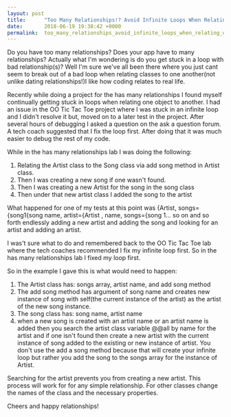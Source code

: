 ```yaml
---
layout: post
title:      "Too Many Relationships!? Avoid Infinite Loops When Relating Objects"
date:       2018-06-19 19:38:42 +0000
permalink:  too_many_relationships_avoid_infinite_loops_when_relating_objects
---
```



Do you have too many relationships? Does your app have to many relationships? Actually what I'm wondering is do you get stuck in a loop with bad relationship(s)? Well I'm sure we've all been there where you just cant seem to break out of a bad loop when relating classes to one another(not unlike dating relationships!)I like how coding relates to real life. 

Recently while doing a project for the has many relationships I found myself continually getting stuck in loops when relating one object to another. I had an issue in the OO Tic Tac Toe project where I was stuck in an infinite loop and I didn't resolve it but, moved on to a later test in the project. After several hours of debugging I asked a question on the ask a question forum. A tech coach suggested that I fix the loop first. After doing that it was much easier to debug the rest of my code. 

While in the has many relationships lab I was doing the following: 
1. Relating the Artist class to the Song class via add song method in Artist class.
2. Then I was creating a new song if one wasn't found. 
3. Then I was creating a new Artist for the song in the song class
4. Then under that new artist class I added the song to the artist

What happened for one of my tests at this point was {Artist, songs={song1{song name, artist={Artist , name, songs={song 1... so on and so forth endlessly adding a new artist and adding the song and looking for an artist and adding an artist.

I was't sure what to do and remembered back to the OO Tic Tac Toe lab where the tech coaches recommended I fix my infinite loop first. So in the has many relationships lab I fixed my loop first.

So in the example I gave this is what would need to happen:
1. The Artist class has: songs array, artist name, and add song method
2. The add song method has argument of song name and creates new instance of song with self(the current instance of the artist) as the artist of the new song instance.
3. The song class has: song name, artist name
4. when a new song is created with an artist name or an artist name is added then you search the artist class variable @@all by name for the artist and if one isn't found then create a new artist with the current instance of song added to the existing or new instance of artist. You don't use the add a song method because that will create your infinite loop but rather you add the song to the songs array for the instance of Artist.

Searching for the artist prevents you from creating a new artist. This process will work for for any simple relationship. For other classes change the names of the class and the necessary properties. 

Cheers and happy relationships!


